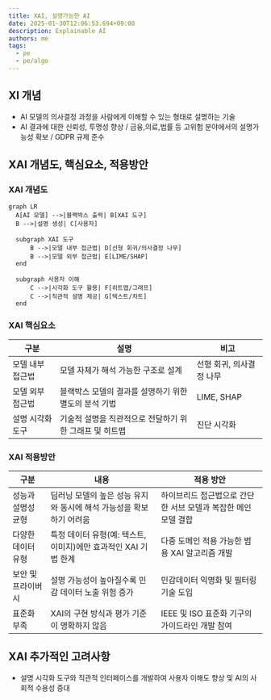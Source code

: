```yaml
---
title: XAI, 설명가능한 AI
date: 2025-01-30T12:06:53.694+09:00
description: Explainable AI
authors: me
tags:
  - pe
  - pe/algo
---
```


## XI 개념

- AI 모델의 의사결정 과정을 사람에게 이해할 수 있는 형태로 설명하는 기술
- AI 결과에 대한 신뢰성, 투명성 향상 / 금융,의료,법률 등 고위험 분야에서의 설명가능성 확보 / GDPR 규제 준수

## XAI 개념도, 핵심요소, 적용방안

### XAI 개념도

```mermaid
graph LR
  A[AI 모델] -->|블랙박스 출력| B[XAI 도구]
  B -->|설명 생성| C[사용자]

  subgraph XAI 도구
      B -->|모델 내부 접근법| D[선형 회귀/의사결정 나무]
      B -->|모델 외부 접근법| E[LIME/SHAP]
  end

  subgraph 사용자 이해
      C -->|시각화 도구 활용| F[히트맵/그래프]
      C -->|직관적 설명 제공| G[텍스트/차트]
  end
```

### XAI 핵심요소

| 구분 | 설명 | 비고 |
| --- | --- | --- |
| 모델 내부 접근법 | 모델 자체가 해석 가능한 구조로 설계 | 선형 회귀, 의사결정 나무 |
| 모델 외부 접근법 | 블랙박스 모델의 결과를 설명하기 위한 별도의 분석 기법 | LIME, SHAP |
| 설명 시각화 도구 | 기술적 설명을 직관적으로 전달하기 위한 그래프 및 히트맵 | 진단 시각화 |

### XAI 적용방안

| 구분 | 내용 | 적용 방안 |
| --- | --- | --- |
| 성능과 설명성 균형 | 딥러닝 모델의 높은 성능 유지와 동시에 해석 가능성을 확보하기 어려움 | 하이브리드 접근법으로 간단한 서브 모델과 복잡한 메인 모델 결합 |
| 다양한 데이터 유형 | 특정 데이터 유형(예: 텍스트, 이미지)에만 효과적인 XAI 기법 한계 | 다중 도메인 적용 가능한 범용 XAI 알고리즘 개발 |
| 보안 및 프라이버시 | 설명 가능성이 높아질수록 민감 데이터 노출 위험 증가 | 민감데이터 익명화 및 필터링 기술 도입 |
| 표준화 부족 | XAI의 구현 방식과 평가 기준이 명확하지 않음 |IEEE 및 ISO 표준화 기구의 가이드라인 개발 참여 |

## XAI 추가적인 고려사항

- 설명 시각화 도구와 직관적 인터페이스를 개발하여 사용자 이해도 향상 및 AI의 사회적 수용성 증대

